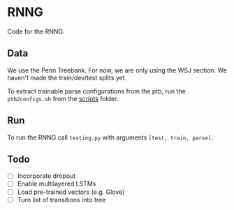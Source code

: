 # RNNG

Code for the RNNG.

## Data

We use the Penn Treebank. For now, we are only using the WSJ section. We haven't made the train/dev/test splits yet.

To extract trainable parse configurations from the ptb, run the `ptb2configs.sh` from the [scripts](scripts) folder.

## Run

To run the RNNG call `testing.py` with arguments `[test, train, parse]`.


## Todo

- [ ] Incorporate dropout
- [ ] Enable multilayered LSTMs
- [ ] Load pre-trained vectors (e.g. Glove)
- [ ] Turn list of transitions into tree
